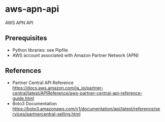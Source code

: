 # aws-apn-api

AWS APN API

## Prerequisites

- Python libraries: see Pipfile
- AWS account associated with Amazon Partner Network (APN)

## References

- Partner Central API Reference https://docs.aws.amazon.com/ja_jp/partner-central/latest/APIReference/aws-partner-central-api-reference-guide.html
- Boto3 Documentation https://boto3.amazonaws.com/v1/documentation/api/latest/reference/services/partnercentral-selling.html
